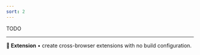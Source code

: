 ```yaml
---
sort: 2
---
```


TODO

---

**🧩 Extension** • create cross-browser extensions with no build configuration.
